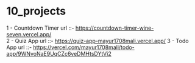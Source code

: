 # 10_projects


1 - Countdown Timer    url ::-   https://countdown-timer-wine-seven.vercel.app/  
2 - Quiz App           url ::-   https://quiz-app-mayur1708mali.vercel.app/
3 - Todo App           url ::-   https://vercel.com/mayur1708mali/todo-app/9WNvoNaE9UqCZc6veDMHtsDYtVi2
